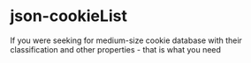 # json-cookieList
If you were seeking for medium-size cookie database with their classification and other properties - that is what you need

